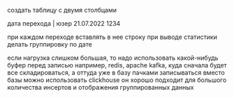 создать таблицу с двумя столбцами

дата перехода | юзер
21.07.2022      1234

при каждом переходе вставлять в нее строку
при выводе статистики делать группировку по дате

если нагрузка слишком большая, то надо использовать какой-нибудь буфер перед записью
например, redis, apache kafka, куда сначала будет все складироваться, а оттуда уже в базу пачками записываться
вместо базы можно использовать clickhouse
он хорошо подходит для большого количества инсертов и отображения группированных данных